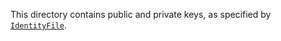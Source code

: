 This directory contains public and private keys, as specified by [`IdentityFile`](https://man.archlinux.org/man/ssh_config.5#IdentityFile).
